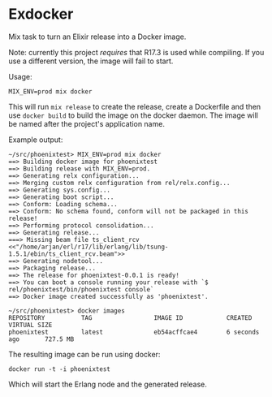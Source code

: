 Exdocker
========

Mix task to turn an Elixir release into a Docker image.

Note: currently this project *requires* that R17.3 is used while
compiling. If you use a different version, the image will fail to
start.

Usage:

    MIX_ENV=prod mix docker

This will run `mix release` to create the release, create a Dockerfile
and then use `docker build` to build the image on the docker
daemon. The image will be named after the project's application name.

Example output:

```
~/src/phoenixtest> MIX_ENV=prod mix docker
==> Building docker image for phoenixtest
==> Building release with MIX_ENV=prod.
==> Generating relx configuration...
==> Merging custom relx configuration from rel/relx.config...
==> Generating sys.config...
==> Generating boot script...
==> Conform: Loading schema...
==> Conform: No schema found, conform will not be packaged in this release!
==> Performing protocol consolidation...
==> Generating release...
===> Missing beam file ts_client_rcv <<"/home/arjan/erl/r17/lib/erlang/lib/tsung-1.5.1/ebin/ts_client_rcv.beam">>
==> Generating nodetool...
==> Packaging release...
==> The release for phoenixtest-0.0.1 is ready!
==> You can boot a console running your release with `$ rel/phoenixtest/bin/phoenixtest console`
==> Docker image created successfully as 'phoenixtest'.

~/src/phoenixtest> docker images
REPOSITORY          TAG                 IMAGE ID            CREATED             VIRTUAL SIZE
phoenixtest         latest              eb54acffcae4        6 seconds ago       727.5 MB
```

The resulting image can be run using docker:

    docker run -t -i phoenixtest

Which will start the Erlang node and the generated release.
